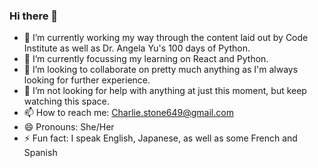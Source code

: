 ### Hi there 👋

- 🔭 I’m currently working my way through the content laid out by Code Institute as well as Dr. Angela Yu's 100 days of Python.
- 🌱 I’m currently focussing my learning on React and Python.
- 👯 I’m looking to collaborate on pretty much anything as I'm always looking for further experience.
- 🤔 I’m not looking for help with anything at just this moment, but keep watching this space.
- 📫 How to reach me: Charlie.stone649@gmail.com
- 😄 Pronouns: She/Her
- ⚡ Fun fact: I speak English, Japanese, as well as some French and Spanish
